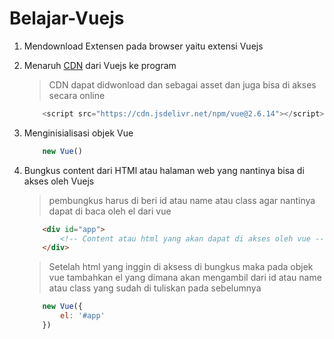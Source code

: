 # Belajar-Vuejs
1. Mendownload Extensen pada browser yaitu extensi Vuejs
2. Menaruh [CDN](https://vuejs.org/v2/guide/installation.html#CDN) dari Vuejs ke program
    > CDN dapat didwonload dan sebagai asset dan juga bisa di akses secara online

    ```js
        <script src="https://cdn.jsdelivr.net/npm/vue@2.6.14"></script>
    ```
2. Menginisialisasi objek Vue
    ```js
        new Vue()
    ```
3. Bungkus content dari HTMl atau halaman web yang nantinya bisa di akses oleh Vuejs
    > pembungkus harus di beri id atau name atau class agar nantinya dapat di baca oleh el dari vue

    ```html
        <div id="app">
            <!-- Content atau html yang akan dapat di akses oleh vue -->
        </div>
    ```

    > Setelah html yang inggin di aksess di bungkus maka pada objek vue tambahkan el yang dimana akan mengambil dari id atau name atau class yang sudah di tuliskan pada sebelumnya

    ```js
        new Vue({
            el: '#app'
        })
    ```